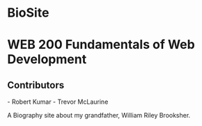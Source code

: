 # BioSite
<h1>WEB 200 Fundamentals of Web Development</h1>
<h2>Contributors</h2>
    - Robert Kumar
    - Trevor McLaurine

A Biography site about my grandfather, William Riley Brooksher. 
